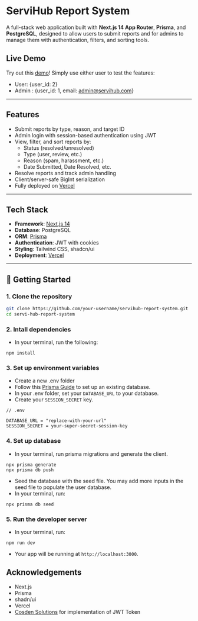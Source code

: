 # ServiHub Report System

A full-stack web application built with **Next.js 14 App Router**, **Prisma**, and **PostgreSQL**, designed to allow users to submit reports and for admins to manage them with authentication, filters, and sorting tools.

## Live Demo

Try out this [demo](https://servihub-report-handling-system-4qte.vercel.app/)! Simply use either user to test the features:
* User: {user_id: 2}
* Admin : {user_id: 1, email: admin@servihub.com}

---

## Features

- Submit reports by type, reason, and target ID
- Admin login with session-based authentication using JWT
- View, filter, and sort reports by:
  - Status (resolved/unresolved)
  - Type (user, review, etc.)
  - Reason (spam, harassment, etc.)
  - Date Submitted, Date Resolved, etc.
- Resolve reports and track admin handling
- Client/server-safe BigInt serialization
- Fully deployed on [Vercel](https://servihub-report-handling-system-4qte.vercel.app/)

---

## Tech Stack

- **Framework**: [Next.js 14](https://nextjs.org)
- **Database**: PostgreSQL
- **ORM**: [Prisma](https://www.prisma.io/)
- **Authentication**: JWT with cookies
- **Styling**: Tailwind CSS, shadcn/ui
- **Deployment**: [Vercel](https://vercel.com)

---

## 🚀 Getting Started

### 1. Clone the repository

```bash
git clone https://github.com/your-username/servihub-report-system.git
cd servi-hub-report-system
```
### 2. Intall dependencies
* In your terminal, run the following:
```
npm install
```
### 3. Set up environment variables
* Create a new .env folder
* Follow this [Prisma Guide](https://www.prisma.io/nextjs) to set up an existing database. 
* In your .env folder, set your `DATABASE_URL` to your database.
* Create your `SESSION_SECRET` key.
```
// .env 

DATABASE_URL = "replace-with-your-url"
SESSION_SECRET = your-super-secret-session-key
```

### 4. Set up database
* In your terminal, run prisma migrations and generate the client.
```
npx prisma generate
npx prisma db push
```
* Seed the database with the seed file. You may add more inputs in the seed file to populate the user database.
* In your terminal, run:
```
npx prisma db seed
```

### 5. Run the developer server
* In your terminal, run:
```
npm run dev
```
* Your app will be running at `http://localhost:3000`.


## Acknowledgements 
* Next.js
* Prisma
* shadn/ui
* Vercel
* [Cosden Solutions](https://github.com/cosdensolutions/code) for implementation of JWT Token